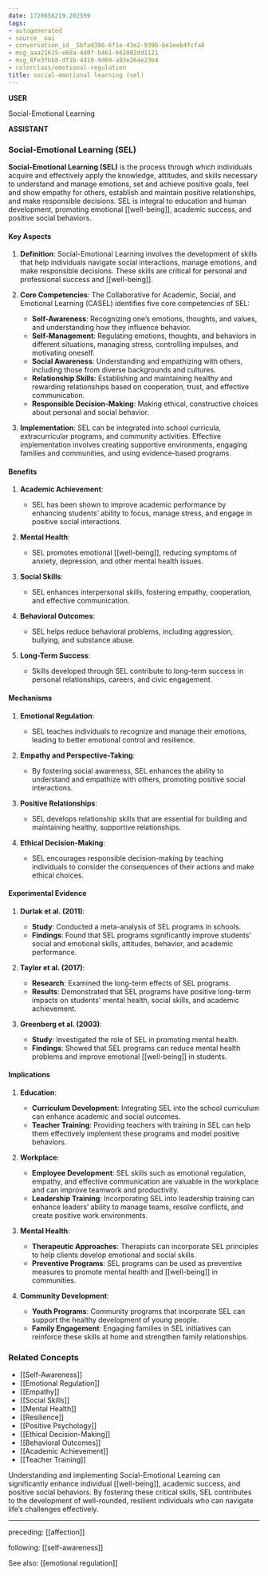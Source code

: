 ```yaml
---
date: 1720858219.202599
tags:
- autogenerated
- source__oai
- conversation_id__5bfad386-6f1e-43e2-939b-be1eeb4fcfa8
- msg_aaa21615-e68a-4d0f-b461-b62002dd1121
- msg_8fe3fbb8-df1b-4410-9d69-a93e264e23b4
- colorclass/emotional-regulation
title: social-emotional learning (sel)
---
```


**USER**

Social-Emotional Learning


**ASSISTANT**

### Social-Emotional Learning (SEL)

**Social-Emotional Learning (SEL)** is the process through which individuals acquire and effectively apply the knowledge, attitudes, and skills necessary to understand and manage emotions, set and achieve positive goals, feel and show empathy for others, establish and maintain positive relationships, and make responsible decisions. SEL is integral to education and human development, promoting emotional [[well-being]], academic success, and positive social behaviors.

#### Key Aspects

1. **Definition**:
   Social-Emotional Learning involves the development of skills that help individuals navigate social interactions, manage emotions, and make responsible decisions. These skills are critical for personal and professional success and [[well-being]].

2. **Core Competencies**:
   The Collaborative for Academic, Social, and Emotional Learning (CASEL) identifies five core competencies of SEL:
   - **Self-Awareness**: Recognizing one’s emotions, thoughts, and values, and understanding how they influence behavior.
   - **Self-Management**: Regulating emotions, thoughts, and behaviors in different situations, managing stress, controlling impulses, and motivating oneself.
   - **Social Awareness**: Understanding and empathizing with others, including those from diverse backgrounds and cultures.
   - **Relationship Skills**: Establishing and maintaining healthy and rewarding relationships based on cooperation, trust, and effective communication.
   - **Responsible Decision-Making**: Making ethical, constructive choices about personal and social behavior.

3. **Implementation**:
   SEL can be integrated into school curricula, extracurricular programs, and community activities. Effective implementation involves creating supportive environments, engaging families and communities, and using evidence-based programs.

#### Benefits

1. **Academic Achievement**:
   - SEL has been shown to improve academic performance by enhancing students’ ability to focus, manage stress, and engage in positive social interactions.

2. **Mental Health**:
   - SEL promotes emotional [[well-being]], reducing symptoms of anxiety, depression, and other mental health issues.

3. **Social Skills**:
   - SEL enhances interpersonal skills, fostering empathy, cooperation, and effective communication.

4. **Behavioral Outcomes**:
   - SEL helps reduce behavioral problems, including aggression, bullying, and substance abuse.

5. **Long-Term Success**:
   - Skills developed through SEL contribute to long-term success in personal relationships, careers, and civic engagement.

#### Mechanisms

1. **Emotional Regulation**:
   - SEL teaches individuals to recognize and manage their emotions, leading to better emotional control and resilience.

2. **Empathy and Perspective-Taking**:
   - By fostering social awareness, SEL enhances the ability to understand and empathize with others, promoting positive social interactions.

3. **Positive Relationships**:
   - SEL develops relationship skills that are essential for building and maintaining healthy, supportive relationships.

4. **Ethical Decision-Making**:
   - SEL encourages responsible decision-making by teaching individuals to consider the consequences of their actions and make ethical choices.

#### Experimental Evidence

1. **Durlak et al. (2011)**:
   - **Study**: Conducted a meta-analysis of SEL programs in schools.
   - **Findings**: Found that SEL programs significantly improve students’ social and emotional skills, attitudes, behavior, and academic performance.

2. **Taylor et al. (2017)**:
   - **Research**: Examined the long-term effects of SEL programs.
   - **Results**: Demonstrated that SEL programs have positive long-term impacts on students' mental health, social skills, and academic achievement.

3. **Greenberg et al. (2003)**:
   - **Study**: Investigated the role of SEL in promoting mental health.
   - **Findings**: Showed that SEL programs can reduce mental health problems and improve emotional [[well-being]] in students.

#### Implications

1. **Education**:
   - **Curriculum Development**: Integrating SEL into the school curriculum can enhance academic and social outcomes.
   - **Teacher Training**: Providing teachers with training in SEL can help them effectively implement these programs and model positive behaviors.

2. **Workplace**:
   - **Employee Development**: SEL skills such as emotional regulation, empathy, and effective communication are valuable in the workplace and can improve teamwork and productivity.
   - **Leadership Training**: Incorporating SEL into leadership training can enhance leaders’ ability to manage teams, resolve conflicts, and create positive work environments.

3. **Mental Health**:
   - **Therapeutic Approaches**: Therapists can incorporate SEL principles to help clients develop emotional and social skills.
   - **Preventive Programs**: SEL programs can be used as preventive measures to promote mental health and [[well-being]] in communities.

4. **Community Development**:
   - **Youth Programs**: Community programs that incorporate SEL can support the healthy development of young people.
   - **Family Engagement**: Engaging families in SEL initiatives can reinforce these skills at home and strengthen family relationships.

### Related Concepts

- [[Self-Awareness]]
- [[Emotional Regulation]]
- [[Empathy]]
- [[Social Skills]]
- [[Mental Health]]
- [[Resilience]]
- [[Positive Psychology]]
- [[Ethical Decision-Making]]
- [[Behavioral Outcomes]]
- [[Academic Achievement]]
- [[Teacher Training]]

Understanding and implementing Social-Emotional Learning can significantly enhance individual [[well-being]], academic success, and positive social behaviors. By fostering these critical skills, SEL contributes to the development of well-rounded, resilient individuals who can navigate life’s challenges effectively.


---

preceding: [[affection]]  


following: [[self-awareness]]

See also: [[emotional regulation]]